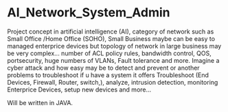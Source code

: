 # AI_Network_System_Admin

<p>Project concept in artificial intelligence (AI), category of network such as Small Office /Home Office (SOHO), 
Small Business maybe can be easy to managed enterprice devices but topology of network in large business 
may be very complex... number of ACL policy rules, bandwidth control, QOS, portsecurity, huge numbers of VLANs, 
Fault tolerance and more. Imagine a cyber attack and how easy may be to detect and prevent or another problems to 
troubleshoot if u have a system it offers Troubleshoot (End Devices, Firewall, Router, switch,), analyze, 
intrusion detection, monitoring Enterprice Devices, setup new devices and more...

<p>Will be written in JAVA.
